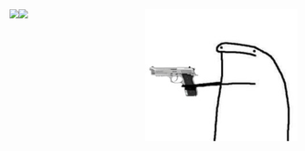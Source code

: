 
<!--
**Vitisom/Vitisom** is a ✨ _special_ ✨ repository because its `README.md` (this file) appears on your GitHub profile.
-
- 🔭 I’m currently working on ...
- 🌱 I’m currently learning ...
- 👯 I’m looking to collaborate on ...
- 🤔 I’m looking for help with ...
- 💬 Ask me about ...
- 📫 How to reach me: ...
- 😄 Pronouns: ...
- ⚡ Fun fact: ...
-
-->
<a href="#">
  <img align="right" src="https://github.com/Vitisom/Vitisom/blob/main/flork%20the%20sock/gun.jpg?raw=true" />
</a>

<a href="#">
  <img align="left" src="https://github-readme-stats.vercel.app/api?username=vitisom&count_private=true&show_icons=true&theme=chartreuse-dark" />
</a>
<a href="#">
  <img align="left" src="https://github-readme-stats.vercel.app/api/top-langs/?username=vitisom&theme=chartreuse-dark&layout=compact" />
</a>
